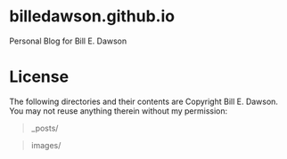 # billedawson.github.io
Personal Blog for Bill E. Dawson

# License

The following directories and their contents are Copyright Bill E. Dawson. You may not reuse anything therein without my permission:

> _posts/

> images/
